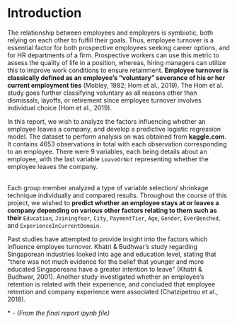 # Introduction 

The relationship between employees and employers is symbiotic, both relying on each other to fulfill their goals. Thus, employee turnover is a essential factor for both prospective employees seeking career options, and for HR departments of a firm. Prospective workers can use this metric to assess the quality of life in a position, whereas, hiring managers can utilize this to improve work conditions to ensure retainment. **Employee turnover is classically defined as an employee’s “voluntary” severance of his or her current employment ties** (Mobley, 1982; Hom et al., 2019). The Hom et al. study goes further classifying voluntary as all reasons other than dismissals, layoffs, or retirement since employee turnover involves individual choice (Hom et al., 2019).

In this report, we wish to analyze the factors influencing whether an employee leaves a company, and develop a predictive logistic regression model. The dataset to perform analysis on was obtained from **kaggle.com**. It contains $4653$ observations in total with each observation corresponding to an employee. There were $9$ variables, each being details about an employee, with the last variable `LeaveOrNot` representing whether the employee leaves the company. 

<br>Each group member analyzed a type of variable selection/ shrinkage technique individually and compared results. Throughout the course of this project, we wished to **predict whether an employee stays at or leaves a company depending on various other factors relating to them such as their** `Education`, `JoiningYear`, `City`, `PaymentTier`, `Age`, `Gender`, `EverBenched`, and `ExperienceInCurrentDomain`. 

Past studies have attempted to provide insight into the factors which influence employee turnover. Khatri & Budhwar’s study regarding Singaporean industries looked into age and education level, stating that "there was not much evidence for the belief that younger and more educated Singaporeans have a greater intention to leave" (Khatri & Budhwar, 2001). Another study investigated whether an employee’s retention is related with their experience, and concluded that employee retention and company experience were associated (Chatzipetrou et al., 2018).

\* - *(From the final report ipynb file)*
